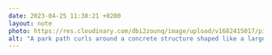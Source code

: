 ```yaml
---
date: 2023-04-25 11:30:21 +0200
layout: note
photo: https://res.cloudinary.com/dbi2zounq/image/upload/v1682415017/pijoz99fz1nmmfwmx5dc.jpg
alt: "A park path curls around a concrete structure shaped like a large hockey puck. It says 'u, nu!'"
---
```


